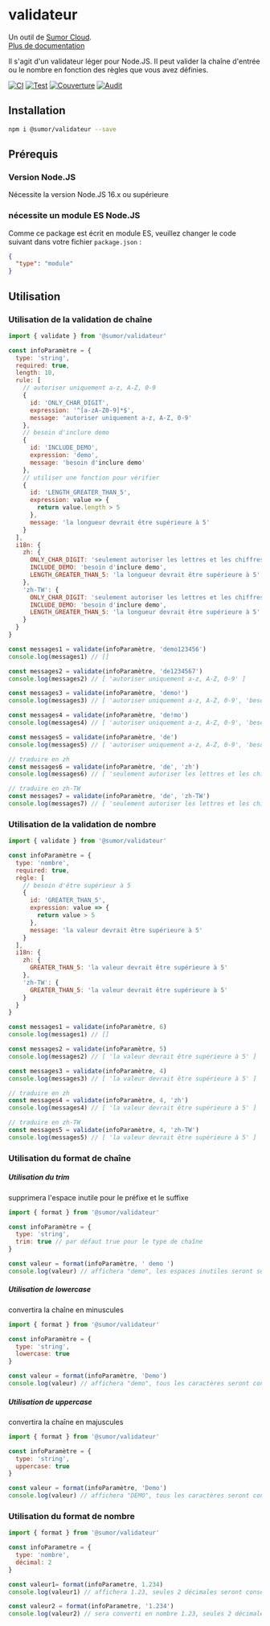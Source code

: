 # validateur

Un outil de [Sumor Cloud](https://sumor.cloud).  
[Plus de documentation](https://sumor.cloud)

Il s'agit d'un validateur léger pour Node.JS.
Il peut valider la chaîne d'entrée ou le nombre en fonction des règles que vous avez définies.

[![CI](https://github.com/sumor-cloud/validator/actions/workflows/ci.yml/badge.svg)](https://github.com/sumor-cloud/validator/actions/workflows/ci.yml)
[![Test](https://github.com/sumor-cloud/validator/actions/workflows/ut.yml/badge.svg)](https://github.com/sumor-cloud/validator/actions/workflows/ut.yml)
[![Couverture](https://github.com/sumor-cloud/validateur/actions/workflows/coverage.yml/badge.svg)](https://github.com/sumor-cloud/validator/actions/workflows/coverage.yml)
[![Audit](https://github.com/sumor-cloud/validateur/actions/workflows/audit.yml/badge.svg)](https://github.com/sumor-cloud/validator/actions/workflows/audit.yml)

## Installation

```bash
npm i @sumor/validateur --save
```

## Prérequis

### Version Node.JS

Nécessite la version Node.JS 16.x ou supérieure

### nécessite un module ES Node.JS

Comme ce package est écrit en module ES,
veuillez changer le code suivant dans votre fichier `package.json` :

```json
{
  "type": "module"
}
```

## Utilisation

### Utilisation de la validation de chaîne

```js
import { validate } from '@sumor/validateur'

const infoParamètre = {
  type: 'string',
  required: true,
  length: 10,
  rule: [
    // autoriser uniquement a-z, A-Z, 0-9
    {
      id: 'ONLY_CHAR_DIGIT',
      expression: '^[a-zA-Z0-9]*$',
      message: 'autoriser uniquement a-z, A-Z, 0-9'
    },
    // besoin d'inclure demo
    {
      id: 'INCLUDE_DEMO',
      expression: 'demo',
      message: 'besoin d'inclure demo'
    },
    // utiliser une fonction pour vérifier
    {
      id: 'LENGTH_GREATER_THAN_5',
      expression: value => {
        return value.length > 5
      },
      message: 'la longueur devrait être supérieure à 5'
    }
  ],
  i18n: {
    zh: {
      ONLY_CHAR_DIGIT: 'seulement autoriser les lettres et les chiffres',
      INCLUDE_DEMO: 'besoin d'inclure demo',
      LENGTH_GREATER_THAN_5: 'la longueur devrait être supérieure à 5'
    },
    'zh-TW': {
      ONLY_CHAR_DIGIT: 'seulement autoriser les lettres et les chiffres',
      INCLUDE_DEMO: 'besoin d'inclure demo',
      LENGTH_GREATER_THAN_5: 'la longueur devrait être supérieure à 5'
    }
  }
}

const messages1 = validate(infoParamètre, 'demo123456')
console.log(messages1) // []

const messages2 = validate(infoParamètre, 'de1234567')
console.log(messages2) // [ 'autoriser uniquement a-z, A-Z, 0-9' ]

const messages3 = validate(infoParamètre, 'demo!')
console.log(messages3) // [ 'autoriser uniquement a-z, A-Z, 0-9', 'besoin d'inclure demo' ]

const messages4 = validate(infoParamètre, 'de!mo')
console.log(messages4) // [ 'autoriser uniquement a-z, A-Z, 0-9', 'besoin d'inclure demo' ]

const messages5 = validate(infoParamètre, 'de')
console.log(messages5) // [ 'autoriser uniquement a-z, A-Z, 0-9', 'besoin d'inclure demo', 'la longueur devrait être supérieure à 5' ]

// traduire en zh
const messages6 = validate(infoParamètre, 'de', 'zh')
console.log(messages6) // [ 'seulement autoriser les lettres et les chiffres', 'besoin d'inclure demo', 'la longueur devrait être supérieure à 5' ]

// traduire en zh-TW
const messages7 = validate(infoParamètre, 'de', 'zh-TW')
console.log(messages7) // [ 'seulement autoriser les lettres et les chiffres', 'besoin d'inclure demo', 'la longueur devrait être supérieure à 5' ]
```

### Utilisation de la validation de nombre

```js
import { validate } from '@sumor/validateur'

const infoParamètre = {
  type: 'nombre',
  required: true,
  règle: [
    // besoin d'être supérieur à 5
    {
      id: 'GREATER_THAN_5',
      expression: value => {
        return value > 5
      },
      message: 'la valeur devrait être supérieure à 5'
    }
  ],
  i18n: {
    zh: {
      GREATER_THAN_5: 'la valeur devrait être supérieure à 5'
    },
    'zh-TW': {
      GREATER_THAN_5: 'la valeur devrait être supérieure à 5'
    }
  }
}

const messages1 = validate(infoParamètre, 6)
console.log(messages1) // []

const messages2 = validate(infoParamètre, 5)
console.log(messages2) // [ 'la valeur devrait être supérieure à 5' ]

const messages3 = validate(infoParamètre, 4)
console.log(messages3) // [ 'la valeur devrait être supérieure à 5' ]

// traduire en zh
const messages4 = validate(infoParamètre, 4, 'zh')
console.log(messages4) // [ 'la valeur devrait être supérieure à 5' ]

// traduire en zh-TW
const messages5 = validate(infoParamètre, 4, 'zh-TW')
console.log(messages5) // [ 'la valeur devrait être supérieure à 5' ]
```

### Utilisation du format de chaîne

##### Utilisation du trim

supprimera l'espace inutile pour le préfixe et le suffixe

```js
import { format } from '@sumor/validateur'

const infoParamètre = {
  type: 'string',
  trim: true // par défaut true pour le type de chaîne
}

const valeur = format(infoParamètre, ' demo ')
console.log(valeur) // affichera "demo", les espaces inutiles seront supprimés
```

##### Utilisation de lowercase

convertira la chaîne en minuscules

```js
import { format } from '@sumor/validateur'

const infoParamètre = {
  type: 'string',
  lowercase: true
}

const valeur = format(infoParamètre, 'Demo')
console.log(valeur) // affichera "demo", tous les caractères seront convertis en minuscules
```

##### Utilisation de uppercase

convertira la chaîne en majuscules

```js
import { format } from '@sumor/validateur'

const infoParamètre = {
  type: 'string',
  uppercase: true
}

const valeur = format(infoParamètre, 'Demo')
console.log(valeur) // affichera "DEMO", tous les caractères seront convertis en majuscules
```

### Utilisation du format de nombre

```js
import { format } from '@sumor/validateur'

const infoParametre = {
  type: 'nombre',
  décimal: 2
}

const valeur1= format(infoParametre, 1.234)
console.log(valeur1) // affichera 1.23, seules 2 décimales seront conservées

const valeur2 = format(infoParametre, '1.234')
console.log(valeur2) // sera converti en nombre 1.23, seules 2 décimales seront conservées
```